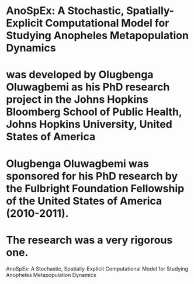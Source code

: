 # AnoSpEx: A Stochastic, Spatially-Explicit Computational Model for Studying Anopheles Metapopulation Dynamics
# was developed by Olugbenga Oluwagbemi as his PhD research project in the Johns Hopkins Bloomberg School of Public Health, Johns Hopkins University, United States of America
# Olugbenga Oluwagbemi was sponsored for his PhD research by the Fulbright Foundation Fellowship of the United States of America (2010-2011).
# The research was a very rigorous one.
AnoSpEx: A Stochastic, Spatially-Explicit Computational Model for Studying Anopheles Metapopulation Dynamics

